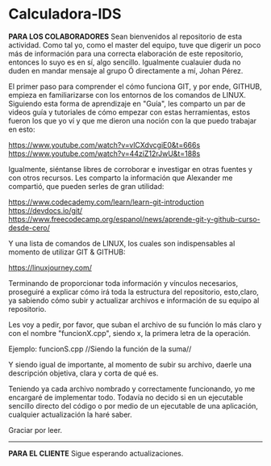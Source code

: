 # Calculadora-IDS

**PARA LOS COLABORADORES**
Sean bienvenidos al repositorio de esta actividad.
Como tal yo, como el master del equipo, tuve que digerir un poco más de información para una correcta elaboración de este repositorio, entonces lo suyo
es en sí, algo sencillo. Igualmente cualauier duda no duden en mandar mensaje al grupo Ó directamente a mí, Johan Pérez.

El primer paso para comprender el cómo funciona GIT, y por ende, GITHUB, empieza en familiarizarse con los entornos de los comandos de LINUX.
Siguiendo esta forma de aprendizaje en "Guía", les comparto un par de videos guía y tutoriales de cómo empezar con estas herramientas,
estos fueron los que yo ví y que me dieron una noción con la que puedo trabajar en esto:

  https://www.youtube.com/watch?v=vlCXdvcgiE0&t=666s
  https://www.youtube.com/watch?v=44ziZ12rJwU&t=188s

Igualmente, siéntanse libres de corroborar e investigar en otras fuentes y con otros recursos.
Les comparto la información que Alexander me compartió, que pueden serles de gran utilidad:

  https://www.codecademy.com/learn/learn-git-introduction
  https://devdocs.io/git/
  https://www.freecodecamp.org/espanol/news/aprende-git-y-github-curso-desde-cero/

Y una lista de comandos de LINUX, los cuales son indispensables al momento de utilizar GIT & GITHUB:

  https://linuxjourney.com/


Terminando de proporcionar toda información y vínculos necesarios, proseguiré a explicar cómo irá toda la estructura del repositorio,
esto,claro, ya sabiendo cómo subir y actualizar archivos e información de su equipo al repositorio.

Les voy a pedir, por favor, que suban el archivo de su función lo más claro y con el nombre "funcionX.cpp", siendo x, la primera letra de la operación.

  Ejemplo: funcionS.cpp   //Siendo la función de la suma//

Y siendo igual de importante, al momento de subir su archivo, daerle una descripción objetiva, clara y corta de qué es.

Teniendo ya cada archivo nombrado y correctamente funcionando, yo me encargaré de implementar todo. Todavía no decido si en un ejecutable sencillo directo del código
o por medio de un ejecutable de una aplicación, cualquier actualización la haré saber.

Graciar por leer.

-----------------------------------------------------------------------------------------------------------------------------------------------------------------------

**PARA EL CLIENTE**
Sigue esperando actualizaciones.
